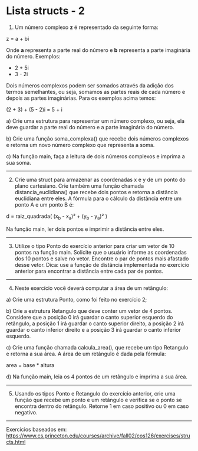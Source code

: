 # Lista structs - 2

1) Um número complexo **z** é representado da seguinte forma:

z = a + bi

Onde **a** representa a parte real do número e **b** representa a parte imaginária do número. Exemplos:
- 2 + 5i
- 3 - 2i

Dois números complexos podem ser somados através da adição dos termos semelhantes, ou seja, somamos as partes reais de 
cada número e depois as partes imaginárias. Para os exemplos acima temos:

(2 + 3) + (5 - 2)i = 5 + i

a) Crie uma estrutura para representar um número complexo, ou seja, ela deve guardar a parte real do número e a parte imaginária
do número. 

b) Crie uma função soma_complexa() que recebe dois números complexos e retorna um novo número complexo que representa a soma.

c) Na função main, faça a leitura de dois números complexos e imprima a sua soma.
___
2) Crie uma struct para armazenar as coordenadas x e y de um ponto do plano cartesiano. Crie também uma função chamada distancia_euclidiana() 
que recebe dois pontos e retorna a distância euclidiana entre eles. A fórmula para o cálculo da distância entre um ponto A e
um ponto B é:

d = raiz_quadrada( (x<sub>b</sub> - x<sub>a</sub>)² + (y<sub>b</sub> - y<sub>a</sub>)² )

Na função main, ler dois pontos e imprimir a distância entre eles.
___
3) Utilize o tipo Ponto do exercício anterior para criar um vetor de 10 pontos na função main. Solicite que o usuário informe
as coordenadas dos 10 pontos e salve no vetor. Encontre o par de pontos mais afastado desse vetor. Dica: use a função de 
distância implementada no exercício anterior para encontrar a distância entre cada par de pontos.
___
4) Neste exercício você deverá computar a área de um retângulo:

a) Crie uma estrutura Ponto, como foi feito no exercício 2;

b) Crie a estrutura Retangulo que deve conter um vetor de 4 pontos. Considere que a posição 0 irá guardar o canto superior
esquerdo do retângulo, a posição 1 irá guardar o canto superior direito, a posição 2 irá guardar o canto inferior direito e a
posição 3 irá guardar o canto inferior esquerdo.

c) Crie uma função chamada calcula_area(), que recebe um tipo Retangulo e retorna a sua área. A área de um retângulo é dada
pela fórmula:

area = base * altura

d) Na função main, leia os 4 pontos de um retângulo e imprima a sua área.
___
5) Usando os tipos Ponto e Retangulo do exercício anterior, crie uma função que recebe um ponto e um retângulo e verifica se 
o ponto se encontra dentro do retângulo. Retorne 1 em caso positivo ou 0 em caso negativo.
___

Exercícios baseados em: https://www.cs.princeton.edu/courses/archive/fall02/cos126/exercises/structs.html
